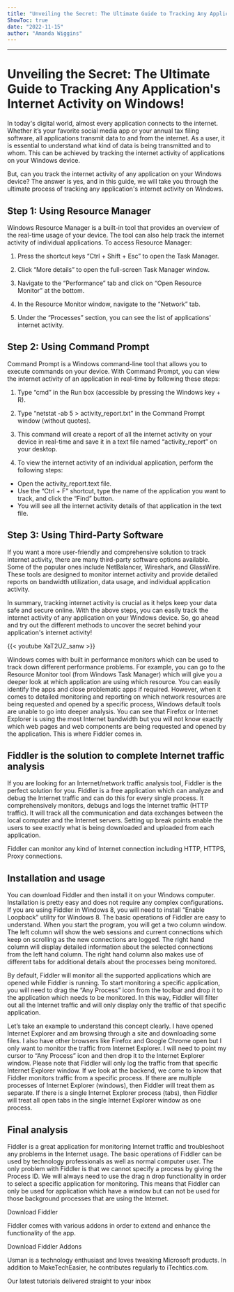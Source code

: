 ```yaml
---
title: "Unveiling the Secret: The Ultimate Guide to Tracking Any Application's Internet Activity on Windows!"
ShowToc: true 
date: "2022-11-15"
author: "Amanda Wiggins"
---
```

*****
# Unveiling the Secret: The Ultimate Guide to Tracking Any Application's Internet Activity on Windows!

In today's digital world, almost every application connects to the internet. Whether it’s your favorite social media app or your annual tax filing software, all applications transmit data to and from the internet. As a user, it is essential to understand what kind of data is being transmitted and to whom. This can be achieved by tracking the internet activity of applications on your Windows device.

But, can you track the internet activity of any application on your Windows device? The answer is yes, and in this guide, we will take you through the ultimate process of tracking any application's internet activity on Windows.

## Step 1: Using Resource Manager

Windows Resource Manager is a built-in tool that provides an overview of the real-time usage of your device. The tool can also help track the internet activity of individual applications. To access Resource Manager:

1. Press the shortcut keys “Ctrl + Shift + Esc” to open the Task Manager.

2. Click “More details” to open the full-screen Task Manager window.

3. Navigate to the “Performance” tab and click on “Open Resource Monitor” at the bottom.

4. In the Resource Monitor window, navigate to the “Network” tab.

5. Under the “Processes” section, you can see the list of applications' internet activity.

## Step 2: Using Command Prompt

Command Prompt is a Windows command-line tool that allows you to execute commands on your device. With Command Prompt, you can view the internet activity of an application in real-time by following these steps:

1. Type “cmd” in the Run box (accessible by pressing the Windows key + R).

2. Type “netstat -ab 5 > activity_report.txt” in the Command Prompt window (without quotes).

3. This command will create a report of all the internet activity on your device in real-time and save it in a text file named “activity_report” on your desktop.

4. To view the internet activity of an individual application, perform the following steps:

- Open the activity_report.text file.
- Use the “Ctrl + F” shortcut, type the name of the application you want to track, and click the “Find” button.
- You will see all the internet activity details of that application in the text file.

## Step 3: Using Third-Party Software

If you want a more user-friendly and comprehensive solution to track internet activity, there are many third-party software options available. Some of the popular ones include NetBalancer, Wireshark, and GlassWire. These tools are designed to monitor internet activity and provide detailed reports on bandwidth utilization, data usage, and individual application activity.

In summary, tracking internet activity is crucial as it helps keep your data safe and secure online. With the above steps, you can easily track the internet activity of any application on your Windows device. So, go ahead and try out the different methods to uncover the secret behind your application's internet activity!

{{< youtube XaT2UZ_sanw >}} 



Windows comes with built in performance monitors which can be used to track down different performance problems. For example, you can go to the Resource Monitor tool (from Windows Task Manager) which will give you a deeper look at which application are using which resource. You can easily identify the apps and close problematic apps if required. However, when it comes to detailed monitoring and reporting on which network resources are being requested and opened by a specific process, Windows default tools are unable to go into deeper analysis. You can see that Firefox or Internet Explorer is using the most Internet bandwidth but you will not know exactly which web pages and web components are being requested and opened by the application. This is where Fiddler comes in.

 
## Fiddler is the solution to complete Internet traffic analysis
 
If you are looking for an Internet/network traffic analysis tool, Fiddler is the perfect solution for you. Fiddler is a free application which can analyze and debug the Internet traffic and can do this for every single process. It comprehensively monitors, debugs and logs the Internet traffic (HTTP traffic). It will track all the communication and data exchanges between the local computer and the Internet servers. Setting up break points enable the users to see exactly what is being downloaded and uploaded from each application.
 
Fiddler can monitor any kind of Internet connection including HTTP, HTTPS, Proxy connections.
 
## Installation and usage
 
You can download Fiddler and then install it on your Windows computer. Installation is pretty easy and does not require any complex configurations. If you are using Fiddler in Windows 8, you will need to install “Enable Loopback” utility for Windows 8. The basic operations of Fiddler are easy to understand. When you start the program, you will get a two column window. The left column will show the web sessions and current connections which keep on scrolling as the new connections are logged. The right hand column will display detailed information about the selected connections from the left hand column. The right hand column also makes use of different tabs for additional details about the processes being monitored.
 

 
By default, Fiddler will monitor all the supported applications which are opened while Fiddler is running. To start monitoring a specific application, you will need to drag the “Any Process” icon from the toolbar and drop it to the application which needs to be monitored. In this way, Fiddler will filter out all the Internet traffic and will only display only the traffic of that specific application.
 
Let’s take an example to understand this concept clearly. I have opened Internet Explorer and am browsing through a site and downloading some files. I also have other browsers like Firefox and Google Chrome open but I only want to monitor the traffic from Internet Explorer. I will need to point my cursor to “Any Process” icon and then drop it to the Internet Explorer window. Please note that Fiddler will only log the traffic from that specific Internet Explorer window. If we look at the backend, we come to know that Fiddler monitors traffic from a specific process. If there are multiple processes of Internet Explorer (windows), then Fiddler will treat them as separate. If there is a single Internet Explorer process (tabs), then Fiddler will treat all open tabs in the single Internet Explorer window as one process.
 
## Final analysis
 
Fiddler is a great application for monitoring Internet traffic and troubleshoot any problems in the Internet usage. The basic operations of Fiddler can be used by technology professionals as well as normal computer user. The only problem with Fiddler is that we cannot specify a process by giving the Process ID. We will always need to use the drag n drop functionality in order to select a specific application for monitoring. This means that Fiddler can only be used for application which have a window but can not be used for those background processes that are using the Internet.
 
Download Fiddler
 
Fiddler comes with various addons in order to extend and enhance the functionality of the app.
 
Download Fiddler Addons
 
Usman is a technology enthusiast and loves tweaking Microsoft products. In addition to MakeTechEasier, he contributes regularly to iTechtics.com.
 
Our latest tutorials delivered straight to your inbox




